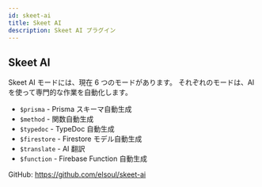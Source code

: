 ```yaml
---
id: skeet-ai
title: Skeet AI
description: Skeet AI プラグイン
---
```


## Skeet AI

Skeet AI モードには、現在 6 つのモードがあります。
それぞれのモードは、AI を使って専門的な作業を自動化します。

- `$prisma` - Prisma スキーマ自動生成
- `$method` - 関数自動生成
- `$typedoc` - TypeDoc 自動生成
- `$firestore` - Firestore モデル自動生成
- `$translate` - AI 翻訳
- `$function` - Firebase Function 自動生成

GitHub: https://github.com/elsoul/skeet-ai
